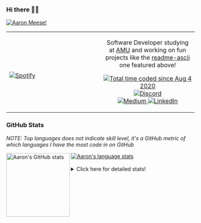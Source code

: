 ### Hi there 👋🏻
[![Aaron Meese!](https://user-images.githubusercontent.com/17814535/88975338-a2aabf00-d27f-11ea-963f-8a19608716b4.png)](https://github.com/ajmeese7/readme-ascii "README ASCII")

<!-- Modified from project here: https://github.com/novatorem/novatorem -->
<table width="100%"> 
  <tr>
  <td width="50%">
      
&nbsp; <br> [![Spotify](https://ajmeese7.vercel.app/api/spotify)](https://open.spotify.com/user/ajmeese)

  </td>
  <td width="50%">
    <p align="center">
    Software Developer studying at <a href="https://www.amu.apus.edu/">AMU</a> and working on fun 
    projects like the <a href="https://github.com/ajmeese7/readme-ascii">readme-ascii</a> one featured above!
    </p>
    <p align="center">
      <a href="https://wakatime.com/@f726891d-3b02-46cd-9b60-e8c59f9e2b14">
        <img src="https://wakatime.com/badge/user/f726891d-3b02-46cd-9b60-e8c59f9e2b14.svg" alt="Total time coded since Aug 4 2020" title="WakaTime" />
      </a>
      <a href="http://link.aaronmeese.com/discord">
        <img src="https://img.shields.io/badge/discord-ajmeese7%234835-369?style=flat-square&logo=discord&logoColor=white&color=purple" alt="Discord" title="Discord">
      </a>
      <br />
      <a href="https://link.aaronmeese.com/medium">
        <img src="https://img.shields.io/badge/medium-ajmeese7-1DB954?style=flat-square&logo=medium&logoColor=white" alt="Medium" title="Medium">
      </a>
      <a href="https://link.aaronmeese.com/linkedin">
        <img src="https://img.shields.io/badge/linkedIn-aaronmeese-1DB954?style=flat-square&logo=linkedin&logoColor=white&color=blue" alt="LinkedIn" title="LinkedIn">
      </a>
    </p>
  </td>

</table>

[//]: <> (The `&nbsp;` is to have Aphelion take up more space)

### GitHub Stats ###
*NOTE: Top languages does not indicate skill level, it's a GitHub metric of which languages I have the most code in on GitHub*

<a href="https://profile-summary-for-github.com/user/ajmeese7">
  <img align="left" height="170px" src="https://github-readme-stats.vercel.app/api?username=ajmeese7&show_icons=true&line_height=27&count_private=true&include_all_commits=true" alt="Aaron's GitHub stats"/>
  <img src="https://github-readme-stats.vercel.app/api/top-langs/?username=ajmeese7&hide_langs_below=5&layout=compact" alt="Aaron's language stats"/>
</a>

<br />
<br />
<details>
<summary>Click here for detailed stats!</summary>

### :zap: Recent Activity
<!--START_SECTION:activity-->
1. 🗣 Commented on [#771](https://github.com/os-js/OS.js/issues/771) in [os-js/OS.js](https://github.com/os-js/OS.js)
2. 🗣 Commented on [#785](https://github.com/os-js/OS.js/issues/785) in [os-js/OS.js](https://github.com/os-js/OS.js)
3. 🗣 Commented on [#771](https://github.com/os-js/OS.js/issues/771) in [os-js/OS.js](https://github.com/os-js/OS.js)
4. ❗️ Closed issue [#11](https://github.com/os-js/osjs-settings-application/issues/11) in [os-js/osjs-settings-application](https://github.com/os-js/osjs-settings-application)
5. 🗣 Commented on [#11](https://github.com/os-js/osjs-settings-application/issues/11) in [os-js/osjs-settings-application](https://github.com/os-js/osjs-settings-application)
<!--END_SECTION:activity-->

### 🧐 Waka Stats
<!--START_SECTION:waka-->
![Code Time](http://img.shields.io/badge/Code%20Time-826%20hrs%2044%20mins-blue)

**🐱 My GitHub Data** 

> 🏆 333 Contributions in the Year 2022
 > 
> 📦 353.6 kB Used in GitHub's Storage 
 > 
> 💼 Opted to Hire
 > 
> 📜 59 Public Repositories 
 > 
> 🔑 20 Private Repositories  
 > 
**I'm an Early 🐤** 

```text
🌞 Morning    235 commits    ██████░░░░░░░░░░░░░░░░░░░   25.85% 
🌆 Daytime    352 commits    █████████░░░░░░░░░░░░░░░░   38.72% 
🌃 Evening    307 commits    ████████░░░░░░░░░░░░░░░░░   33.77% 
🌙 Night      15 commits     ░░░░░░░░░░░░░░░░░░░░░░░░░   1.65%

```
📅 **I'm Most Productive on Saturday** 

```text
Monday       108 commits    ███░░░░░░░░░░░░░░░░░░░░░░   11.88% 
Tuesday      128 commits    ███░░░░░░░░░░░░░░░░░░░░░░   14.08% 
Wednesday    102 commits    ██░░░░░░░░░░░░░░░░░░░░░░░   11.22% 
Thursday     119 commits    ███░░░░░░░░░░░░░░░░░░░░░░   13.09% 
Friday       119 commits    ███░░░░░░░░░░░░░░░░░░░░░░   13.09% 
Saturday     168 commits    ████░░░░░░░░░░░░░░░░░░░░░   18.48% 
Sunday       165 commits    ████░░░░░░░░░░░░░░░░░░░░░   18.15%

```


📊 **This Week I Spent My Time On** 

```text
⌚︎ Time Zone: America/New_York

💬 Programming Languages: 
JavaScript               18 hrs 32 mins      ████████████████████░░░░░   80.07% 
Bash                     2 hrs 1 min         ██░░░░░░░░░░░░░░░░░░░░░░░   8.78% 
JSON                     47 mins             ░░░░░░░░░░░░░░░░░░░░░░░░░   3.42% 
Markdown                 43 mins             ░░░░░░░░░░░░░░░░░░░░░░░░░   3.15% 
HTML                     31 mins             ░░░░░░░░░░░░░░░░░░░░░░░░░   2.27%

🐱‍💻 Projects: 
aaronmeese.com           14 hrs 12 mins      ███████████████░░░░░░░░░░   61.37% 
karameese.com            7 hrs 17 mins       ███████░░░░░░░░░░░░░░░░░░   31.49% 
raspberrypi              1 hr 7 mins         █░░░░░░░░░░░░░░░░░░░░░░░░   4.84% 
vault                    31 mins             ░░░░░░░░░░░░░░░░░░░░░░░░░   2.3%

```

**I Mostly Code in JavaScript** 

```text
JavaScript               32 repos            █████████████░░░░░░░░░░░░   52.46% 
HTML                     8 repos             ███░░░░░░░░░░░░░░░░░░░░░░   13.11% 
Java                     4 repos             █░░░░░░░░░░░░░░░░░░░░░░░░   6.56% 
Python                   4 repos             █░░░░░░░░░░░░░░░░░░░░░░░░   6.56% 
Elixir                   2 repos             ░░░░░░░░░░░░░░░░░░░░░░░░░   3.28%

```



 Last Updated on 18/03/2022 00:06:20 UTC
<!--END_SECTION:waka-->
</details>
